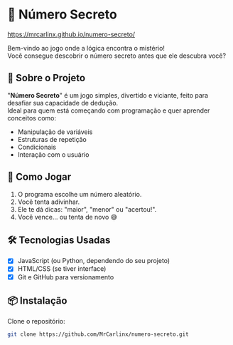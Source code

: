 # 🎯 Número Secreto

https://mrcarlinx.github.io/numero-secreto/

Bem-vindo ao jogo onde a lógica encontra o mistério!  
Você consegue descobrir o número secreto antes que ele descubra você?

## 🧠 Sobre o Projeto

"**Número Secreto**" é um jogo simples, divertido e viciante, feito para desafiar sua capacidade de dedução.  
Ideal para quem está começando com programação e quer aprender conceitos como:

- Manipulação de variáveis
- Estruturas de repetição
- Condicionais
- Interação com o usuário

## 🚀 Como Jogar

1. O programa escolhe um número aleatório.
2. Você tenta adivinhar.
3. Ele te dá dicas: "maior", "menor" ou "acertou!".
4. Você vence... ou tenta de novo 😅

## 🛠️ Tecnologias Usadas

- [x] JavaScript (ou Python, dependendo do seu projeto)
- [x] HTML/CSS (se tiver interface)
- [x] Git e GitHub para versionamento

## 📦 Instalação

Clone o repositório:

```bash
git clone https://github.com/MrCarlinx/numero-secreto.git


